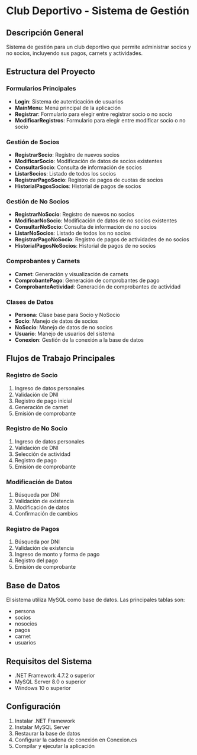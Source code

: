 # Club Deportivo - Sistema de Gestión

## Descripción General
Sistema de gestión para un club deportivo que permite administrar socios y no socios, incluyendo sus pagos, carnets y actividades.

## Estructura del Proyecto

### Formularios Principales
- **Login**: Sistema de autenticación de usuarios
- **MainMenu**: Menú principal de la aplicación
- **Registrar**: Formulario para elegir entre registrar socio o no socio
- **ModificarRegistros**: Formulario para elegir entre modificar socio o no socio

### Gestión de Socios
- **RegistrarSocio**: Registro de nuevos socios
- **ModificarSocio**: Modificación de datos de socios existentes
- **ConsultarSocio**: Consulta de información de socios
- **ListarSocios**: Listado de todos los socios
- **RegistrarPagoSocio**: Registro de pagos de cuotas de socios
- **HistorialPagosSocios**: Historial de pagos de socios

### Gestión de No Socios
- **RegistrarNoSocio**: Registro de nuevos no socios
- **ModificarNoSocio**: Modificación de datos de no socios existentes
- **ConsultarNoSocio**: Consulta de información de no socios
- **ListarNoSocios**: Listado de todos los no socios
- **RegistrarPagoNoSocio**: Registro de pagos de actividades de no socios
- **HistorialPagosNoSocios**: Historial de pagos de no socios

### Comprobantes y Carnets
- **Carnet**: Generación y visualización de carnets
- **ComprobantePago**: Generación de comprobantes de pago
- **ComprobanteActividad**: Generación de comprobantes de actividad

### Clases de Datos
- **Persona**: Clase base para Socio y NoSocio
- **Socio**: Manejo de datos de socios
- **NoSocio**: Manejo de datos de no socios
- **Usuario**: Manejo de usuarios del sistema
- **Conexion**: Gestión de la conexión a la base de datos

## Flujos de Trabajo Principales

### Registro de Socio
1. Ingreso de datos personales
2. Validación de DNI
3. Registro de pago inicial
4. Generación de carnet
5. Emisión de comprobante

### Registro de No Socio
1. Ingreso de datos personales
2. Validación de DNI
3. Selección de actividad
4. Registro de pago
5. Emisión de comprobante

### Modificación de Datos
1. Búsqueda por DNI
2. Validación de existencia
3. Modificación de datos
4. Confirmación de cambios

### Registro de Pagos
1. Búsqueda por DNI
2. Validación de existencia
3. Ingreso de monto y forma de pago
4. Registro del pago
5. Emisión de comprobante

## Base de Datos
El sistema utiliza MySQL como base de datos. Las principales tablas son:
- persona
- socios
- nosocios
- pagos
- carnet
- usuarios

## Requisitos del Sistema
- .NET Framework 4.7.2 o superior
- MySQL Server 8.0 o superior
- Windows 10 o superior

## Configuración
1. Instalar .NET Framework
2. Instalar MySQL Server
3. Restaurar la base de datos
4. Configurar la cadena de conexión en Conexion.cs
5. Compilar y ejecutar la aplicación 
